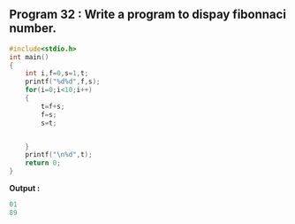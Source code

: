 ## Program 32 : Write a program to dispay fibonnaci number.
```C
#include<stdio.h>
int main()
{
	int i,f=0,s=1,t;
	printf("%d%d",f,s);
	for(i=0;i<10;i++)
	{
		t=f+s;
		f=s;
		s=t;


	}
	printf("\n%d",t);
	return 0;
}
```
**Output :**
```C
01
89
